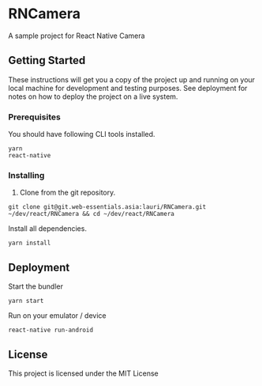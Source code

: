 # RNCamera

A sample project for React Native Camera

## Getting Started

These instructions will get you a copy of the project up and running on your local machine for development and testing purposes. See deployment for notes on how to deploy the project on a live system.

### Prerequisites

You should have following CLI tools installed.

```
yarn
react-native
```

### Installing

1. Clone from the git repository.

```
git clone git@git.web-essentials.asia:lauri/RNCamera.git ~/dev/react/RNCamera && cd ~/dev/react/RNCamera
```

Install all dependencies.

```
yarn install
```

## Deployment

Start the bundler
```
yarn start
```

Run on your emulator / device
```
react-native run-android
```

## License

This project is licensed under the MIT License

